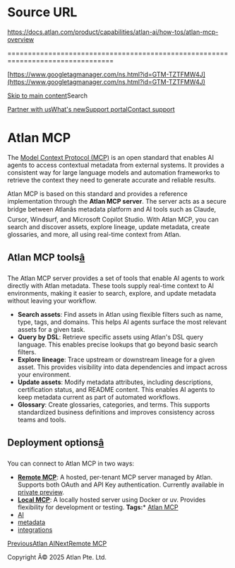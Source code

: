 # Source URL
https://docs.atlan.com/product/capabilities/atlan-ai/how-tos/atlan-mcp-overview

================================================================================

<!--
canonical: https://docs.atlan.com/product/capabilities/atlan-ai/how-tos/atlan-mcp-overview
link-alternate: https://docs.atlan.com/product/capabilities/atlan-ai/how-tos/atlan-mcp-overview
meta-description: Learn what the Atlan MCP server is, what it enables, and how to connect using Remote or Local setup.
meta-docsearch:docusaurus_tag: docs-default-current
meta-docsearch:language: en
meta-docsearch:version: current
meta-docusaurus_locale: en
meta-docusaurus_tag: docs-default-current
meta-docusaurus_version: current
meta-generator: Docusaurus v3.8.1
meta-og-description: Learn what the Atlan MCP server is, what it enables, and how to connect using Remote or Local setup.
meta-og-locale: en
meta-og-title: Atlan MCP Overview | Atlan Documentation
meta-og-url: https://docs.atlan.com/product/capabilities/atlan-ai/how-tos/atlan-mcp-overview
meta-twitter:card: summary_large_image
meta-viewport: width=device-width,initial-scale=1
title: Atlan MCP Overview | Atlan Documentation
-->

[https://www.googletagmanager.com/ns.html?id=GTM-TZTFMW4J](https://www.googletagmanager.com/ns.html?id=GTM-TZTFMW4J)

[Skip to main content](#__docusaurus_skipToContent_fallback)Search

[Partner with us](https://docs.google.com/forms/d/e/1FAIpQLScuAIhCm2GS7YFstrOjawbP8J7PUmOynQo7wI2yGCcCyEcVSw/viewform)[What's new](https://shipped.atlan.com/)[Support portal](https://atlan.zendesk.com/auth/v2/login/signin?return_to=https%3A%2F%2Fatlan.zendesk.com%2Fhc%2Fen-us&theme=hc&locale=en-us&brand_id=1900000425113&auth_origin=1900000425113%2Cfalse%2Ctrue)[Contact support](/support/submit-request)

Atlan MCP
=========

The [Model Context Protocol (MCP)](https://modelcontextprotocol.io/docs/getting-started/intro) is an open standard that enables AI agents to access contextual metadata from external systems. It provides a consistent way for large language models and automation frameworks to retrieve the context they need to generate accurate and reliable results.

Atlan MCP is based on this standard and provides a reference implementation through the **Atlan MCP server**. The server acts as a secure bridge between Atlanâs metadata platform and AI tools such as Claude, Cursor, Windsurf, and Microsoft Copilot Studio. With Atlan MCP, you can search and discover assets, explore lineage, update metadata, create glossaries, and more, all using real\-time context from Atlan.

Atlan MCP tools[â](#atlan-mcp-tools "Direct link to Atlan MCP tools")
-----------------------------------------------------------------------

The Atlan MCP server provides a set of tools that enable AI agents to work directly with Atlan metadata. These tools supply real\-time context to AI environments, making it easier to search, explore, and update metadata without leaving your workflow.

* **Search assets**: Find assets in Atlan using flexible filters such as name, type, tags, and domains. This helps AI agents surface the most relevant assets for a given task.
* **Query by DSL**: Retrieve specific assets using Atlan's DSL query language. This enables precise lookups that go beyond basic search filters.
* **Explore lineage**: Trace upstream or downstream lineage for a given asset. This provides visibility into data dependencies and impact across your environment.
* **Update assets**: Modify metadata attributes, including descriptions, certification status, and README content. This enables AI agents to keep metadata current as part of automated workflows.
* **Glossary**: Create glossaries, categories, and terms. This supports standardized business definitions and improves consistency across teams and tools.

Deployment options[â](#deployment-options "Direct link to Deployment options")
--------------------------------------------------------------------------------

You can connect to Atlan MCP in two ways:

* **[Remote MCP](/product/capabilities/atlan-ai/how-tos/remote-mcp-overview)**: A hosted, per\-tenant MCP server managed by Atlan. Supports both OAuth and API Key authentication. Currently available in [private preview](/get-started/references/product-release-stages#private-preview).
* **[Local MCP](/product/capabilities/atlan-ai/how-tos/implement-the-atlan-mcp-server)**: A locally hosted server using Docker or uv. Provides flexibility for development or testing.
**Tags:*** [Atlan MCP](/tags/atlan-mcp)
* [AI](/tags/ai)
* [metadata](/tags/metadata)
* [integrations](/tags/integrations)

[PreviousAtlan AI](/product/capabilities/atlan-ai)[NextRemote MCP](/product/capabilities/atlan-ai/how-tos/remote-mcp-overview)

Copyright Â© 2025 Atlan Pte. Ltd.

